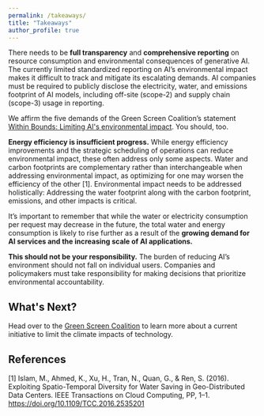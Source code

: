 ```yaml
---
permalink: /takeaways/
title: "Takeaways"
author_profile: true
---
```

There needs to be **full transparency** and **comprehensive reporting** on resource consumption and environmental consequences of generative AI. The currently limited standardized reporting on AI’s environmental impact makes it difficult to track and mitigate its escalating demands. AI companies must be required to publicly disclose the electricity, water, and emissions footprint of AI models, including off-site (scope-2) and supply chain (scope-3) usage in reporting. 

We affirm the five demands of the Green Screen Coalition’s statement [Within Bounds: Limiting AI's environmental impact](https://greenscreen.network/en/blog/within-bounds-limiting-ai-environmental-impact/). You should, too.

**Energy efficiency is insufficient progress.** While energy efficiency improvements and the strategic scheduling of operations can reduce environmental impact, these often address only some aspects. Water and carbon footprints are complementary rather than interchangeable when addressing environmental impact, as optimizing for one may worsen the efficiency of the other [1]. Environmental impact needs to be addressed holistically: Addressing the water footprint along with the carbon footprint, emissions, and other impacts is critical.

It’s important to remember that while the water or electricity consumption per request may decrease in the future, the total water and energy consumption is likely to rise further as a result of the **growing demand for AI services and the increasing scale of AI applications.**

**This should not be your responsibility.** The burden of reducing AI’s environment should not fall on individual users. Companies and policymakers must take responsibility for making decisions that prioritize environmental accountability.

## What's Next?
Head over to the [Green Screen Coalition](https://greenscreen.network/en/blog/within-bounds-limiting-ai-environmental-impact/) to learn more about a current initiative to limit the climate impacts of technology. 

## References
[1] Islam, M., Ahmed, K., Xu, H., Tran, N., Quan, G., & Ren, S. (2016). Exploiting Spatio-Temporal Diversity for Water Saving in Geo-Distributed Data Centers. IEEE Transactions on Cloud Computing, PP, 1–1. https://doi.org/10.1109/TCC.2016.2535201 
